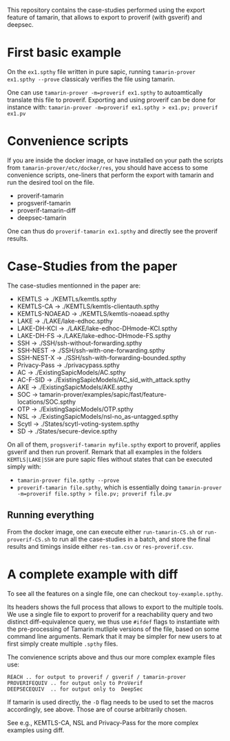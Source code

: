 This repository contains the case-studies performed using the export feature of tamarin, that allows to export to proverif (with gsverif) and deepsec.

# First basic example

On the `ex1.spthy` file written in pure sapic, running `tamarin-prover ex1.spthy --prove` classicaly verifies the file using tamarin.

One can use `tamarin-prover -m=proverif ex1.spthy` to autoamtically translate this file to proverif. Exporting and using proverif can be done for instance with:
`tamarin-prover -m=proverif ex1.spthy > ex1.pv; proverif ex1.pv`

# Convenience scripts

If you are inside the docker image, or have installed on your path the scripts from `tamarin-prover/etc/docker/res`, you should have access to some convenience scripts, one-liners that perform the export with tamarin and run the desired tool on the file.
 * proverif-tamarin
 * progsverif-tamarin
 * proverif-tamarin-diff
 * deepsec-tamarin

One can thus do `proverif-tamarin ex1.spthy` and directly see the proverif results.

# Case-Studies from the paper

 The case-studies mentionned in the paper are:
  * KEMTLS -> ./KEMTLs/kemtls.spthy
  * KEMTLS-CA -> ./KEMTLS/kemtls-clientauth.spthy
  * KEMTLS-NOAEAD -> ./KEMTLS/kemtls-noaead.spthy
  * LAKE -> ./LAKE/lake-edhoc.spthy
  * LAKE-DH-KCI -> ./LAKE/lake-edhoc-DHmode-KCI.spthy
  * LAKE-DH-FS ->./LAKE/lake-edhoc-DHmode-FS.spthy
  * SSH -> ./SSH/ssh-without-forwarding.spthy
  * SSH-NEST -> ./SSH/ssh-with-one-forwarding.spthy
  * SSH-NEST-X -> ./SSH/ssh-with-forwarding-bounded.spthy
  * Privacy-Pass -> ./privacypass.spthy
  * AC -> ./ExistingSapicModels/AC.spthy
  * AC-F-SID -> ./ExistingSapicModels/AC_sid_with_attack.spthy
  * AKE -> ./ExistingSapicModels/AKE.spthy
  * SOC -> tamarin-prover/examples/sapic/fast/feature-locations/SOC.spthy
  * OTP -> ./ExistingSapicModels/OTP.spthy
  * NSL -> ./ExistingSapicModels/nsl-no_as-untagged.spthy
  * Scytl -> ./States/scytl-voting-system.spthy
  * SD -> ./States/secure-device.spthy

On all of them, `progsverif-tamarin myfile.spthy` export to proverif, applies gsverif and then run proverif. Remark that all examples in the folders `KEMTLS|LAKE|SSH` are pure sapic files without states that can be executed simply with:
 * `tamarin-prover file.spthy --prove`
 * `proverif-tamarin file.spthy`, which is essentially doing `tamarin-prover -m=proverif file.spthy > file.pv; proverif file.pv`

## Running everything

From the docker image, one can execute either `run-tamarin-CS.sh` or `run-proverif-CS.sh` to run all the case-studies in a batch, and store the final results and timings inside either `res-tam.csv` or `res-proverif.csv`.

# A complete example with diff

To see all the features on a single file, one can checkout `toy-example.spthy`.

Its headers shows the full process that allows to export to the multiple tools. We use a single file to export to proverif for a reachability query and two distinct diff-equivalence query, we thus use `#ifdef` flags to instantiate with the pre-processing of Tamarin mutliple versions of the file, based on some command line arguments. Remark that it may be simpler for new users to at first simply create multiple `.spthy` files.

The convienence scripts above and thus our more complex example files use:

    REACH .. for output to proverif / gsverif / tamarin-prover
    PROVERIFEQUIV .. for output only to ProVerif
    DEEPSECEQUIV  .. for output only to  DeepSec

If tamarin is used directly, the `-D` flag needs to be used to set the  macros accordingly, see above. Those are of course arbitrarily chosen.

See e.g., KEMTLS-CA, NSL and Privacy-Pass for the more complex examples using diff.
